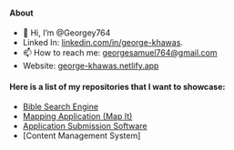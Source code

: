 #### About
- 👋 Hi, I’m @Georgey764
- Linked In: [linkedin.com/in/george-khawas](https://www.linkedin.com/in/george-khawas/).
- 📫 How to reach me: georgesamuel764@gmail.com
- Website: [george-khawas.netlify.app](https://george-khawas.netlify.app)
  
#### Here is a list of my repositories that I want to showcase:
- [Bible Search Engine](https://github.com/Georgey764/Bible-Search-Engine)
- [Mapping Application (Map It)](https://github.com/Georgey764/MapIt)
- [Application Submission Software](https://github.com/Georgey764/applications-submission-software)
- [Content Management System]



<!---
Georgey764/Georgey764 is a ✨ special ✨ repository because its `README.md` (this file) appears on your GitHub profile.
You can click the Preview link to take a look at your changes.
--->
